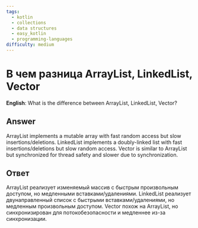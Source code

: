 ```yaml
---
tags:
  - kotlin
  - collections
  - data structures
  - easy_kotlin
  - programming-languages
difficulty: medium
---
```


# В чем разница ArrayList, LinkedList, Vector

**English**: What is the difference between ArrayList, LinkedList, Vector?

## Answer

ArrayList implements a mutable array with fast random access but slow insertions/deletions. LinkedList implements a doubly-linked list with fast insertions/deletions but slow random access. Vector is similar to ArrayList but synchronized for thread safety and slower due to synchronization.

## Ответ

ArrayList реализует изменяемый массив с быстрым произвольным доступом, но медленными вставками/удалениями. LinkedList реализует двунаправленный список с быстрыми вставками/удалениями, но медленным произвольным доступом. Vector похож на ArrayList, но синхронизирован для потокобезопасности и медленнее из-за синхронизации.

